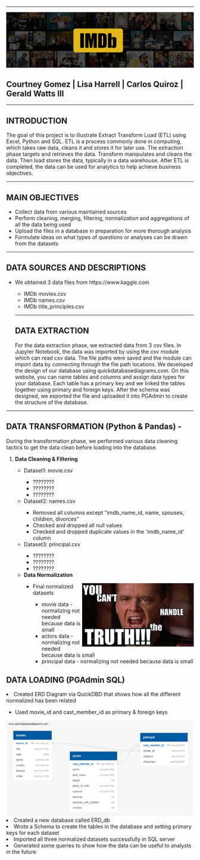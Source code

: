 <hr>
<img src="Images/IMDb_Header.jpg" class="center">
<p><h2>Courtney Gomez  |  Lisa Harrell  |  Carlos Quiroz  | Gerald Watts III </h1></p>
<hr>

## INTRODUCTION

The goal of this project is to illustrate Extract Transform Load (ETL) using Excel, Python and SQL.  ETL is a process commonly done in computing, which takes raw data, cleans it and stores it for later use.  The extraction phase targets and retrieves the data.  Transform manipulates and cleans the data. Then load stores the data, typically in a data warehouse. After ETL is completed, the data can be used for analytics to help achieve business objectives.  
<hr>

## MAIN OBJECTIVES
<ul>
    <li>Collect data  from various maintained sources </li>
    <li>Perform cleaning, merging, filtering, normalization and aggregations of all the data being used</li>
    <li>Upload the files in a database in preparation for more thorough analysis</li>
    <li>Formulate ideas on what types of questions or analyses can be drawn from the datasets</li>
</ul>
<hr>

## DATA SOURCES AND DESCRIPTIONS
<ul>
<li>We obtained 3 data files from https://www.kaggle.com </li>
    <ul>
    <li>IMDb movies.csv</li>
    <li>IMDb names.csv</li>
    <li>IMDb title_principles.csv</li>
</ul>
<hr>

## DATA EXTRACTION
For the data extraction phase, we extracted data from 3 csv files.  In Jupyter Notebook, the data was imported by using the csv module which can read csv data.  The file paths were saved and the module can import data by connecting through the file path locations.  We developed the design of our database using quickdatabasediagrams.com.  On this website, you can name tables and columns and assign data types for your database.  Each table has a primary key and we linked the tables together using primary and foreign keys.  After the schema was designed, we exported the file and uploaded it into PGAdmin to create the structure of the database.
</ul>
<hr>
</ol>

## DATA TRANSFORMATION (Python & Pandas) - 
During the transformation phase, we performed various data cleaning tactics to get the data clean before loading into the database.  
<ol>
    <li><strong>Data Cleaning & Filtering</strong></li>
        <ul>
            <li>Dataset1: movie.csv </li>
                <ul>
                    <li>????????</li>
                    <li>????????</li>
                    <li>????????</li>
                </ul>
            <li>Dataset2: names.csv </li>
                <ul>
                    <li>Removed all columns except "imdb_name_id, name, spouses, children, divorces"</li>
                    <li>Checked and dropped all null values</li>
                    <li>Checked and dropped duplicate values in the 'imdb_name_id' column</li>
                </ul>
            <li>Dataset3: principal.csv </li>
                <ul>
                    <li>????????</li>
                    <li>????????</li>
                    <li>????????</li>
                </ul>
 <li><strong>Data Normalization</strong><p><img src="Images/truth.jpg" width=300 align="right"/></p></li>
        <ul>
            <li>Final normalized datasets</li>
            <ul>
                <li>movie data - normalizing not needed because data is small</li>
                <li>actors data - normalizing not needed because data is small</li>
                <li>principal data - normalizing not needed because data is small</li>
        </ul>
</ol>

## DATA LOADING (PGAdmin SQL)
</ol>
    <li>Created ERD Diagram via QuickDBD that shows how all the different normalized has been related</li>
        <ul>
            <li>Used movie_id and cast_member_id as primary & foreign keys</li>
        </ul>
    
<img src="Images/ERD.png" class="center"/>    
    <li>Created a new database called ERD_db</li>
    <li>Wrote a Schema to create the tables in the database and setting primary keys for each dataset</li>
    <li>Imported all three normalized datasets successfully in SQL server </li>
    <li>Generated some queries to show how the data can be useful to analysts in the future</li>

